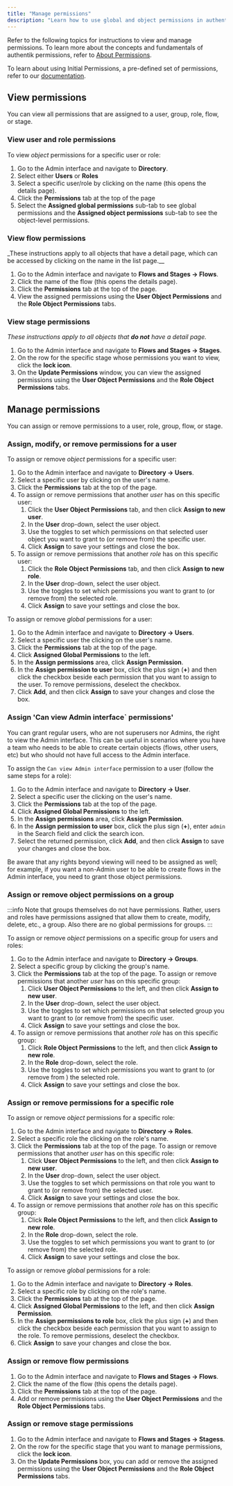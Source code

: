 ```yaml
---
title: "Manage permissions"
description: "Learn how to use global and object permissions in authentik."
---
```


Refer to the following topics for instructions to view and manage permissions. To learn more about the concepts and fundamentals of authentik permissions, refer to [About Permissions](./permissions.md).

To learn about using Initial Permissions, a pre-defined set of permissions, refer to our [documentation](./initial_permissions.mdx).

## View permissions

You can view all permissions that are assigned to a user, group, role, flow, or stage.

### View user and role permissions

To view _object_ permissions for a specific user or role:

1. Go to the Admin interface and navigate to **Directory**.
2. Select either **Users** or **Roles**
3. Select a specific user/role by clicking on the name (this opens the details page).
4. Click the **Permissions** tab at the top of the page
5. Select the **Assigned global permissions** sub-tab to see global permissions and the **Assigned object permissions** sub-tab to see the object-level permissions.

### View flow permissions

\_These instructions apply to all objects that have a detail page, which can be accessed by clicking on the name in the list page.\_\_

1. Go to the Admin interface and navigate to **Flows and Stages -> Flows**.
2. Click the name of the flow (this opens the details page).
3. Click the **Permissions** tab at the top of the page.
4. View the assigned permissions using the **User Object Permissions** and the **Role Object Permissions** tabs.

### View stage permissions

_These instructions apply to all objects that **do not** have a detail page._

1. Go to the Admin interface and navigate to **Flows and Stages -> Stages**.
2. On the row for the specific stage whose permissions you want to view, click the **lock icon**.
3. On the **Update Permissions** window, you can view the assigned permissions using the **User Object Permissions** and the **Role Object Permissions** tabs.

## Manage permissions

You can assign or remove permissions to a user, role, group, flow, or stage.

### Assign, modify, or remove permissions for a user

To assign or remove _object_ permissions for a specific user:

1. Go to the Admin interface and navigate to **Directory -> Users**.
2. Select a specific user by clicking on the user's name.
3. Click the **Permissions** tab at the top of the page.
4. To assign or remove permissions that another _user_ has on this specific user:
    1. Click the **User Object Permissions** tab, and then click **Assign to new user**.
    2. In the **User** drop-down, select the user object.
    3. Use the toggles to set which permissions on that selected user object you want to grant to (or remove from) the specific user.
    4. Click **Assign** to save your settings and close the box.
5. To assign or remove permissions that another _role_ has on this specific user:
    1. Click the **Role Object Permissions** tab, and then click **Assign to new role**.
    2. In the **User** drop-down, select the user object.
    3. Use the toggles to set which permissions you want to grant to (or remove from) the selected role.
    4. Click **Assign** to save your settings and close the box.

To assign or remove _global_ permissions for a user:

1. Go to the Admin interface and navigate to **Directory -> Users**.
2. Select a specific user the clicking on the user's name.
3. Click the **Permissions** tab at the top of the page.
4. Click **Assigned Global Permissions** to the left.
5. In the **Assign permissions** area, click **Assign Permission**.
6. In the **Assign permission to user** box, click the plus sign (**+**) and then click the checkbox beside each permission that you want to assign to the user. To remove permissions, deselect the checkbox.
7. Click **Add**, and then click **Assign** to save your changes and close the box.

### Assign 'Can view Admin interface` permissions'

You can grant regular users, who are not superusers nor Admins, the right to view the Admin interface. This can be useful in scenarios where you have a team who needs to be able to create certain objects (flows, other users, etc) but who should not have full access to the Admin interface.

To assign the `Can view Admin interface` permission to a user (follow the same steps for a role):

1. Go to the Admin interface and navigate to **Directory -> User**.
2. Select a specific user the clicking on the user's name.
3. Click the **Permissions** tab at the top of the page.
4. Click **Assigned Global Permissions** to the left.
5. In the **Assign permissions** area, click **Assign Permission**.
6. In the **Assign permission to user** box, click the plus sign (**+**), enter `admin` in the Search field and click the search icon.
7. Select the returned permission, click **Add**, and then click **Assign** to save your changes and close the box.

Be aware that any rights beyond viewing will need to be assigned as well; for example, if you want a non-Admin user to be able to create flows in the Admin interface, you need to grant those object permissions.

### Assign or remove object permissions on a group

:::info
Note that groups themselves do not have permissions. Rather, users and roles have permissions assigned that allow them to create, modify, delete, etc., a group.
Also there are no global permissions for groups.
:::

To assign or remove _object_ permissions on a specific group for users and roles:

1. Go to the Admin interface and navigate to **Directory -> Groups**.
2. Select a specific group by clicking the group's name.
3. Click the **Permissions** tab at the top of the page.
   To assign or remove permissions that another _user_ has on this specific group:
    1. Click **User Object Permissions** to the left, and then click **Assign to new user**.
    2. In the **User** drop-down, select the user object.
    3. Use the toggles to set which permissions on that selected group you want to grant to (or remove from) the specific user.
    4. Click **Assign** to save your settings and close the box.
4. To assign or remove permissions that another _role_ has on this specific group:
    1. Click **Role Object Permissions** to the left, and then click **Assign to new role**.
    2. In the **Role** drop-down, select the role.
    3. Use the toggles to set which permissions you want to grant to (or remove from ) the selected role.
    4. Click **Assign** to save your settings and close the box.

### Assign or remove permissions for a specific role

To assign or remove _object_ permissions for a specific role:

1. Go to the Admin interface and navigate to **Directory -> Roles**.
2. Select a specific role the clicking on the role's name.
3. Click the **Permissions** tab at the top of the page.
   To assign or remove permissions that another _user_ has on this specific role:
    1. Click **User Object Permissions** to the left, and then click **Assign to new user**.
    2. In the **User** drop-down, select the user object.
    3. Use the toggles to set which permissions on that role you want to grant to (or remove from) the selected user.
    4. Click **Assign** to save your settings and close the box.
4. To assign or remove permissions that another _role_ has on this specific group:
    1. Click **Role Object Permissions** to the left, and then click **Assign to new role**.
    2. In the **Role** drop-down, select the role.
    3. Use the toggles to set which permissions you want to grant to (or remove from) the selected role.
    4. Click **Assign** to save your settings and close the box.

To assign or remove _global_ permissions for a role:

1. Go to the Admin interface and navigate to **Directory -> Roles**.
2. Select a specific role by clicking on the role's name.
3. Click the **Permissions** tab at the top of the page.
4. Click **Assigned Global Permissions** to the left, and then click **Assign Permission**.
5. In the **Assign permissions to role** box, click the plus sign (**+**) and then click the checkbox beside each permission that you want to assign to the role. To remove permissions, deselect the checkbox.
6. Click **Assign** to save your changes and close the box.

### Assign or remove flow permissions

1. Go to the Admin interface and navigate to **Flows and Stages -> Flows**.
2. Click the name of the flow (this opens the details page).
3. Click the **Permissions** tab at the top of the page.
4. Add or remove permissions using the **User Object Permissions** and the **Role Object Permissions** tabs.

### Assign or remove stage permissions

1. Go to the Admin interface and navigate to **Flows and Stages -> Stagess**.
2. On the row for the specific stage that you want to manage permissions, click the **lock icon**.
3. On the **Update Permissions** box, you can add or remove the assigned permissions using the **User Object Permissions** and the **Role Object Permissions** tabs.
